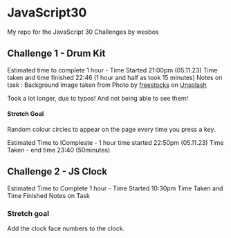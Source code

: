# JavaScript30

My repo for the JavaScript 30 Challenges by wesbos

## Challenge 1 - Drum Kit

Estimated time to complete 1 hour - Time Started 21:00pm (05.11.23)
Time taken and time finished 22:46 (1 hour and half as took 15 minutes)
Notes on task : Background Image taken from Photo by <a href="https://unsplash.com/@freestocks?utm_content=creditCopyText&utm_medium=referral&utm_source=unsplash">freestocks</a> on <a href="https://unsplash.com/photos/grayscale-photo-of-drumsticks-on-electric-drum-kit-gv1T8bOoAUs?utm_content=creditCopyText&utm_medium=referral&utm_source=unsplash">Unsplash</a>

Took a lot longer, due to typos! And not being able to see them!

#### Stretch Goal

Random colour circles to appear on the page every time you press a key.

Estimated Time to lCompleate - 1 hour time started 22:50pm (05.11.23)
Time Taken - end time 23:40 (50minutes)

## Challenge 2 - JS Clock

Estimated Time to Complete 1 hour - Time Started 10:30pm
Time Taken and Time Finished
Notes on Task

### Stretch goal

Add the clock face numbers to the clock.
